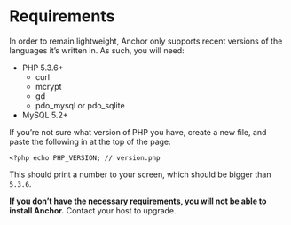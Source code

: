 # Requirements

In order to remain lightweight, Anchor only supports recent versions of the languages it’s written in. As such, you will need:

* PHP 5.3.6+
	* curl
	* mcrypt
	* gd
	* pdo\_mysql or pdo\_sqlite
* MySQL 5.2+

If you’re not sure what version of PHP you have, create a new file, and paste the following in at the top of the page:

	<?php echo PHP_VERSION; // version.php

This should print a number to your screen, which should be bigger than `5.3.6`.

<p class="info"><b>If you don’t have the necessary requirements, you will not be able to install Anchor.</b> Contact your host to upgrade.</p>